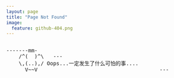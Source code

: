 ```yaml
---
layout: page
title: "Page Not Found"
image:
  feature: github-404.png
---  
```


<!----------------------------------------------------------------
         mm
      /^(  )^\                     Ascii arts included in this page:
      \,(..),/                     - R2D2, provided by: http://www.chris.com/
        V~~V                       - Texts, generated from: http://www.network-science.de/ascii/  
                                   http://azeril.github.io
            
------------------------------------------------------------------>

  <style>
    pre {
          background: none;
          border: none;
    }
  </style>

  <pre>         
-------mm-
    /^(  )^\   ---
    \,(..),/ Oops...一定发生了什么可怕的事....
      V~~V                                       ---      
    </pre>